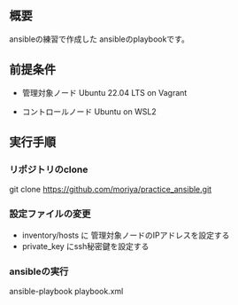 ## 概要

ansibleの練習で作成した ansibleのplaybookです。

## 前提条件

- 管理対象ノード
Ubuntu 22.04 LTS on Vagrant

- コントロールノード
Ubuntu on WSL2

## 実行手順

### リポジトリのclone

git clone https://github.com/moriya/practice_ansible.git

### 設定ファイルの変更
- inventory/hosts に 管理対象ノードのIPアドレスを設定する
- private_key にssh秘密鍵を設定する

### ansibleの実行

ansible-playbook playbook.xml
